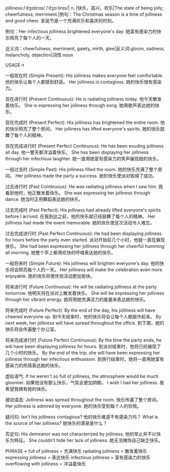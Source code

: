 jolliness:/ˈdʒɒlɪnɪs/ /ˈdʒɑːlinɪs/| n. |快乐，高兴，欢乐|The state of being jolly; cheerfulness; merriment.|例句：The Christmas season is a time of jolliness and good cheer. 圣诞节是一个充满欢乐和喜庆的时刻。

例句：Her infectious jolliness brightened everyone's day. 她富有感染力的快乐照亮了每个人的一天。


近义词：cheerfulness, merriment, gaiety, mirth, glee|反义词:gloom, sadness, melancholy, dejection|词性:noun

USAGE->

一般现在时 (Simple Present):
His jolliness makes everyone feel comfortable. 他的快乐让每个人都感到舒适。
Her jolliness is contagious. 她的快乐很有感染力。


现在进行时 (Present Continuous):
He is radiating jolliness today. 他今天散发着快乐。
She is expressing her jolliness through song. 她用歌声表达她的快乐。



现在完成时 (Present Perfect):
His jolliness has brightened the entire room. 他的快乐照亮了整个房间。
Her jolliness has lifted everyone's spirits. 她的快乐鼓舞了每个人的精神。



现在完成进行时 (Present Perfect Continuous):
He has been exuding jolliness all day. 他一整天都洋溢着快乐。
She has been displaying her jolliness through her infectious laughter. 她一直用她富有感染力的笑声展现她的快乐。



一般过去时 (Simple Past):
His jolliness filled the room. 他的快乐充满了整个房间。
Her jolliness made the party a success. 她的快乐使派对取得了成功。



过去进行时 (Past Continuous):
He was radiating jolliness when I saw him. 我看到他时，他正散发着快乐。
She was expressing her jolliness through dance. 她当时正用舞蹈表达她的快乐。



过去完成时 (Past Perfect):
His jolliness had already lifted everyone's spirits before I arrived. 在我到达之前，他的快乐就已经鼓舞了每个人的精神。
Her jolliness had made the event memorable. 她的快乐使这次活动令人难忘。



过去完成进行时 (Past Perfect Continuous):
He had been displaying jolliness for hours before the party even started.  派对开始前几个小时，他就一直在展现快乐。
She had been expressing her jolliness through her cheerful humming all morning. 她整个早上都用欢快的哼唱表达她的快乐。


一般将来时 (Simple Future):
His jolliness will brighten everyone's day. 他的快乐将会照亮每个人的一天。
Her jolliness will make the celebration even more enjoyable. 她的快乐将使庆祝活动更加愉快。


将来进行时 (Future Continuous):
He will be radiating jolliness at the party tomorrow. 他明天将在派对上散发着快乐。
She will be expressing her jolliness through her vibrant energy. 她将用她充满活力的能量来表达她的快乐。


将来完成时 (Future Perfect):
By the end of the day, his jolliness will have cheered everyone up. 到今天结束时，他的快乐将会让每个人都振作起来。
By next week, her jolliness will have spread throughout the office. 到下周，她的快乐将会传遍整个办公室。



将来完成进行时 (Future Perfect Continuous):
By the time the party ends, he will have been displaying jolliness for hours. 到派对结束时，他将已经展现了几个小时的快乐。
By the end of the trip, she will have been expressing her jolliness through her infectious enthusiasm. 到旅行结束时，她将一直用她富有感染力的热情表达她的快乐。


虚拟语气:
If he weren't so full of jolliness, the atmosphere would be much gloomier. 如果他没有那么快乐，气氛会更加阴郁。
I wish I had her jolliness. 我希望我拥有她的快乐。


被动语态:
Jolliness was spread throughout the room. 快乐传遍了整个房间。
Her jolliness is admired by everyone. 她的快乐受到每个人的钦佩。


疑问句:
Isn't his jolliness contagious? 他的快乐难道不有感染力吗？
What is the source of her jolliness? 她快乐的源泉是什么？


否定句:
His demeanor was not characterized by jolliness. 他的举止并不以快乐为特征。
She couldn't hide her lack of jolliness. 她无法掩饰自己缺乏快乐。




PHRASE->
full of jolliness = 充满快乐
radiating jolliness = 散发着快乐
expressing jolliness = 表达快乐
infectious jolliness = 富有感染力的快乐
overflowing with jolliness = 洋溢着快乐
